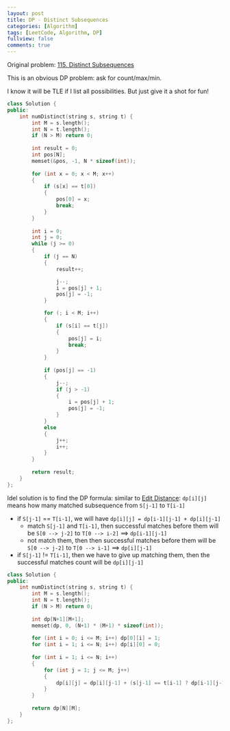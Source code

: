 ```yaml
---
layout: post
title: DP - Distinct Subsequences
categories: [Algorithm]
tags: [LeetCode, Algorithm, DP]
fullview: false
comments: true
---
```


Original problem: [115. Distinct Subsequences](https://leetcode.com/problems/distinct-subsequences/description/)

This is an obvious DP problem: ask for count/max/min.

I know it will be TLE if I list all possibilities. But just give it a shot for fun!

```C++
class Solution {
public:
    int numDistinct(string s, string t) {
        int M = s.length();
        int N = t.length();
        if (N > M) return 0;
        
        int result = 0;
        int pos[N];
        memset(&pos, -1, N * sizeof(int));
        
        for (int x = 0; x < M; x++)
        {
            if (s[x] == t[0]) 
            {
                pos[0] = x;
                break;
            }
        }
        
        int i = 0;
        int j = 0;
        while (j >= 0)
        {
            if (j == N)
            {
                result++;

                j--;
                i = pos[j] + 1;
                pos[j] = -1;
            }

            for (; i < M; i++)
            {
                if (s[i] == t[j])
                {
                    pos[j] = i;
                    break;
                }
            }
            
            if (pos[j] == -1)
            {
                j--;
                if (j > -1)
                {
                    i = pos[j] + 1;
                    pos[j] = -1;
                }
            }
            else
            {
                j++;
                i++;
            }
        }
        
        return result;
    }
};
```

Idel solution is to find the DP formula: similar to [Edit Distance](https://leetcode.com/problems/edit-distance/description/): `dp[i][j]` means how many matched subsequence from `S[j-1]` to `T[i-1]`

* if `S[j-1]` == `T[i-1]`, we will have `dp[i][j] = dp[i-1][j-1] + dp[i][j-1]`
    * match `S[j-1]` and `T[i-1]`, then successful matches before them will be `S[0 --> j-2]` to `T[0 --> i-2]` ==> `dp[i-1][j-1]`
    * not match them, then then successful matches before them will be `S[0 --> j-2]` to `T[0 --> i-1]` ==> `dp[i][j-1]`
* if `S[j-1]` != `T[i-1]`, then we have to give up matching them, then the successful matches count will be `dp[i][j-1]`

```C++
class Solution {
public:
    int numDistinct(string s, string t) {
        int M = s.length();
        int N = t.length();
        if (N > M) return 0;
        
        int dp[N+1][M+1];
        memset(dp, 0, (N+1) * (M+1) * sizeof(int));
        
        for (int i = 0; i <= M; i++) dp[0][i] = 1;
        for (int i = 1; i <= N; i++) dp[i][0] = 0;
        
        for (int i = 1; i <= N; i++)
        {
            for (int j = 1; j <= M; j++)
            {
                dp[i][j] = dp[i][j-1] + (s[j-1] == t[i-1] ? dp[i-1][j-1] : 0);
            }
        }
        
        return dp[N][M];
    }
};
```